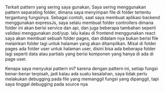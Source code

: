 Terkait pattern yang sering saya gunakan,
Saya sering menggunakan pattern separating folder, dimana saya menyimpan file di folder tertentu tergantung fungsinya.
Sebagai contoh, saat saya membuat aplikasi backend menggunakan expressJs, saya selalu membuat folder controllers dimana folder ini
akan berisi service dan api, dan juga beberapa tambahan seperti validasi menggunakan zod/yup. lalu kalau di frontend menggunakan react
saya akan membuat sebuah folder pages, dan didalam nya bukan berisi file melainkan folder lagi untuk halaman yang akan ditampilkan.
Misal di folder pages ada folder user untuk halaman user, disini bisa ada beberapa folder lagi seperti data atau partials yang berisi komponen
yang hanya di ada di page user.

Kenapa saya menyukai pattern ini? karena dengan pattern ini, setiap fungsi benar-benar terpisah, jadi kalau ada suatu kesalahan, saya tidak perlu
melakukan debugging pada file yang memanggil fungsi yang dipanggil, tapi saya tinggal debugging pada source nya
